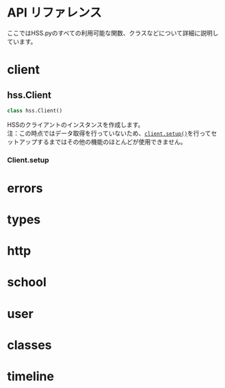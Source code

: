# API リファレンス
ここではHSS.pyのすべての利用可能な関数、クラスなどについて詳細に説明しています。

# client
## hss.Client
```py
class hss.Client()
```
HSSのクライアントのインスタンスを作成します。  
注：この時点ではデータ取得を行っていないため、[`client.setup()`](#clientsetup)を行ってセットアップするまではその他の機能のほとんどが使用できません。

### Client.setup


# errors

# types

# http

# school

# user

# classes

# timeline
